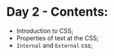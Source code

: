 # Day 2 - Contents: 

* Introduction to CSS; 
* Properties of text at the CSS; 
* `Internal` and `External` css; 
